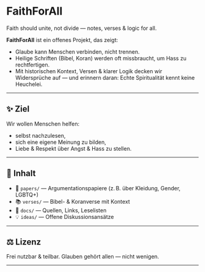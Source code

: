 # FaithForAll
Faith should unite, not divide — notes, verses &amp; logic for all.

**FaithForAll** ist ein offenes Projekt, das zeigt:
- Glaube kann Menschen verbinden, nicht trennen.
- Heilige Schriften (Bibel, Koran) werden oft missbraucht, um Hass zu rechtfertigen.
- Mit historischen Kontext, Versen & klarer Logik decken wir Widersprüche auf — und erinnern daran: Echte Spiritualität kennt keine Heuchelei.

---

## ✨ Ziel
Wir wollen Menschen helfen:
- selbst nachzulesen,
- sich eine eigene Meinung zu bilden,
- Liebe & Respekt über Angst & Hass zu stellen.

---

## 📂 Inhalt
- 📜 `papers/` — Argumentationspapiere (z. B. über Kleidung, Gender, LGBTQ+)
- 📚 `verses/` — Bibel- & Koranverse mit Kontext
- 📝 `docs/` — Quellen, Links, Leselisten
- 💡 `ideas/` — Offene Diskussionsansätze

---

## ⚖️ Lizenz
Frei nutzbar & teilbar. Glauben gehört allen — nicht wenigen.

---
